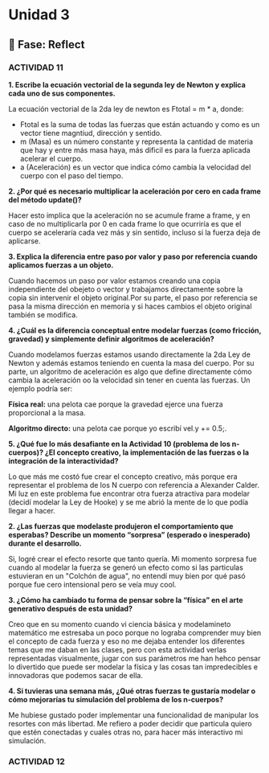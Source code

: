 # Unidad 3


## 🤔 Fase: Reflect

### ACTIVIDAD 11

**1. Escribe la ecuación vectorial de la segunda ley de Newton y explica cada uno de sus componentes.**

La ecuación vectorial de la 2da ley de newton es Ftotal = m * a, donde:

- Ftotal es la suma de todas las fuerzas que están actuando y como es un vector tiene magntiud, dirección y sentido.
- m (Masa) es un número constante y representa la cantidad de materia que hay y entre más masa haya, más dificil es para la fuerza aplicada acelerar el cuerpo.
- a (Aceleración) es un vector que indica cómo cambia la velocidad del cuerpo con el paso del tiempo.

**2. ¿Por qué es necesario multiplicar la aceleración por cero en cada frame del método update()?**

Hacer esto implica que la aceleración no se acumule frame a frame, y en caso de no multiplicarla por 0 en cada frame lo que ocurriría es que el cuerpo se aceleraría cada vez más y sin sentido, incluso si la fuerza deja de aplicarse. 

**3. Explica la diferencia entre paso por valor y paso por referencia cuando aplicamos fuerzas a un objeto.**

Cuando hacemos un paso por valor estamos creando una copia independiente del obejeto o vector y trabajamos directamente sobre la copia sin intervenir el objeto original.Por su parte, el paso por referencia se pasa la misma dirección en memoria y si haces cambios el objeto original también se modifica. 

**4. ¿Cuál es la diferencia conceptual entre modelar fuerzas (como fricción, gravedad) y simplemente definir algoritmos de aceleración?**

Cuando modelamos fuerzas estamos usando directamente la 2da Ley de Newton y además estamos teniendo en cuenta la masa del cuerpo. Por su parte, un algoritmo de aceleración es algo que define directamente cómo cambia la aceleración oo la velocidad sin tener en cuenta las fuerzas. Un ejemplo podría ser:

**Física real:** una pelota cae porque la gravedad ejerce una fuerza proporcional a la masa.

**Algoritmo directo:** una pelota cae porque yo escribí vel.y += 0.5;.


**5. ¿Qué fue lo más desafiante en la Actividad 10 (problema de los n-cuerpos)? ¿El concepto creativo, la implementación de las fuerzas o la integración de la interactividad?**

Lo que más me costó fue crear el concepto creativo, más porque era representar el problema de los N cuerpo con referencia a Alexander Calder. Mi luz en este problema fue encontrar otra fuerza atractiva para modelar (decidí modelar la Ley de Hooke) y se me abrió la mente de lo que podía llegar a hacer.

**2. ¿Las fuerzas que modelaste produjeron el comportamiento que esperabas? Describe un momento “sorpresa” (esperado o inesperado) durante el desarrollo.**

Si, logré crear el efecto resorte que tanto quería. Mi momento sorpresa fue cuando al modelar la fuerza se generó un efecto como si las particulas estuvieran en un "Colchón de agua", no entendí muy bien por qué pasó porque fue cero intensional pero se veía muy cool.

**3. ¿Cómo ha cambiado tu forma de pensar sobre la “física” en el arte generativo después de esta unidad?**

Creo que en su momento cuando vi ciencia básica y modelamineto matemático me estresaba un poco porque no lograba comprender muy bien el concepto de cada fuerza y eso no me dejaba entender los diferentes temas que me daban en las clases, pero con esta actividad verlas representadas visualmente, jugar con sus parámetros me han hehco pensar lo divertido que puede ser modelar la física y las cosas tan impredecibles e innovadoras que podemos sacar de ella. 

**4. Si tuvieras una semana más, ¿Qué otras fuerzas te gustaría modelar o cómo mejorarías tu simulación del problema de los n-cuerpos?**

Me hubiese gustado poder implementar una funcionalidad de manipular los resortes con más libertad. Me refiero a poder decidir que particula quiero que estén conectadas y cuales otras no, para hacer más interactivo mi simulación.


### ACTIVIDAD 12



